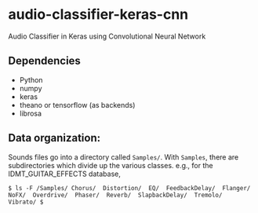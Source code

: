 # audio-classifier-keras-cnn
Audio Classifier in Keras using Convolutional Neural Network

## Dependencies
* Python
* numpy
* keras
* theano or tensorflow (as backends)
* librosa


## Data organization:
Sounds files go into a directory called `Samples/`.  With `Samples`, there are subdirectories which divide up the various classes.
e.g., for the IDMT_GUITAR_EFFECTS database,

`$ ls -F /Samples/
Chorus/  Distortion/  EQ/  FeedbackDelay/  Flanger/  NoFX/  Overdrive/  Phaser/  Reverb/  SlapbackDelay/  Tremolo/  Vibrato/
$`

